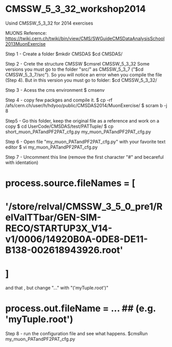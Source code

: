 # CMSSW_5_3_32_workshop2014

Usind CMSSW_5_3_32 for 2014 exercises

MUONS
Reference: https://twiki.cern.ch/twiki/bin/view/CMS/SWGuideCMSDataAnalysisSchool2013MuonExercise

Step 1 - Create a folder
$mkdir CMSDAS
$cd CMSDAS/

Step 2 - Crete the structure CMSSW
$cmsrel CMSSW_5_3_32
Some versions you must go to the folder "src/" as CMSSW_5_3_7 ("$cd CMSSW_5_3_7/src"). So you will notice an error when you compile the file (Step 4). But in this version you must go to folder:
$cd CMSSW_5_3_32/

Step 3 - Acess the cms environment
$ cmsenv

Step 4 - copy few packges and compile it.
$ cp -rf  /afs/cern.ch/user/h/hdyoo/public/CMSDAS2014/MuonExercise/
$ scram b -j 8

Step5 - Go this folder, keep the original file as a reference and work on a copy
$ cd UserCode/CMSDAS/test/PATTuple/
$ cp short_muon_PATandPF2PAT_cfg.py my_muon_PATandPF2PAT_cfg.py

Step 6 - Open file "my_muon_PATandPF2PAT_cfg.py" with your favorite text editor
$ vi my_muon_PATandPF2PAT_cfg.py

Step 7 - Uncomment this line (remove the first character "#" and becareful with identation)

#   process.source.fileNames = [          ##
#    '/store/relval/CMSSW_3_5_0_pre1/RelValTTbar/GEN-SIM-RECO/STARTUP3X_V14-v1/0006/14920B0A-0DE8-DE11-B138-002618943926.root'
#   ]

and that , but change "..." with "('myTuple.root')"

#   process.out.fileName = ...            ##  (e.g. 'myTuple.root')

Step 8 - run the configuration file and see what happens. 
$cmsRun my_muon_PATandPF2PAT_cfg.py



